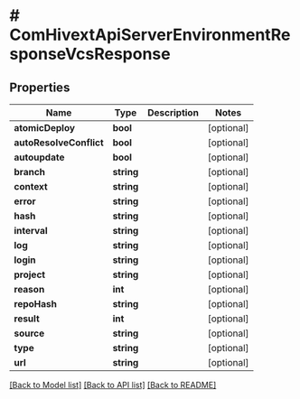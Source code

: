 # # ComHivextApiServerEnvironmentResponseVcsResponse

## Properties

Name | Type | Description | Notes
------------ | ------------- | ------------- | -------------
**atomicDeploy** | **bool** |  | [optional]
**autoResolveConflict** | **bool** |  | [optional]
**autoupdate** | **bool** |  | [optional]
**branch** | **string** |  | [optional]
**context** | **string** |  | [optional]
**error** | **string** |  | [optional]
**hash** | **string** |  | [optional]
**interval** | **string** |  | [optional]
**log** | **string** |  | [optional]
**login** | **string** |  | [optional]
**project** | **string** |  | [optional]
**reason** | **int** |  | [optional]
**repoHash** | **string** |  | [optional]
**result** | **int** |  | [optional]
**source** | **string** |  | [optional]
**type** | **string** |  | [optional]
**url** | **string** |  | [optional]

[[Back to Model list]](../../README.md#models) [[Back to API list]](../../README.md#endpoints) [[Back to README]](../../README.md)
